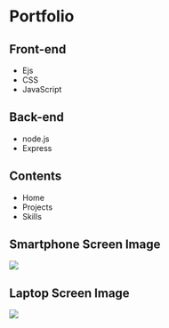 # Portfolio
## Front-end
* Ejs
* CSS
* JavaScript

## Back-end
* node.js
* Express

## Contents 
* Home
* Projects
* Skills

## Smartphone Screen Image
<img src="https://user-images.githubusercontent.com/59264454/137190307-22cdb2f9-8eb1-4f0c-9343-bfa2e263bcca.png">


## Laptop Screen Image
<img src="https://user-images.githubusercontent.com/59264454/137190314-250b73b1-8009-4488-8dc1-07c02daa9e7b.png">
